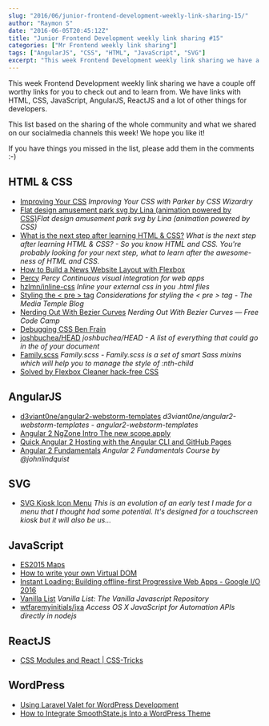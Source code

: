 ```yaml
---
slug: "2016/06/junior-frontend-development-weekly-link-sharing-15/"
author: "Raymon S"
date: "2016-06-05T20:45:12Z"
title: "Junior Frontend Development weekly link sharing #15"
categories: ["Mr Frontend weekly link sharing"]
tags: ["AngularJS", "CSS", "HTML", "JavaScript", "SVG"]
excerpt: "This week Frontend Development weekly link sharing we have a couple off worthy links for you to che..."
---
```


This week Frontend Development weekly link sharing we have a couple off worthy links for you to check out and to learn from. We have links with HTML, CSS, JavaScript, AngularJS, ReactJS and a lot of other things for developers.

This list based on the sharing of the whole community and what we shared on our socialmedia channels this week! We hope you like it!

If you have things you missed in the list, please add them in the comments :-)

## HTML & CSS

* [Improving Your CSS](http://buff.ly/1t5yog5 "Improving Your CSS with Parker CSS Wizardry") _Improving Your CSS with Parker by CSS Wizardry_
* [Flat design amusement park svg by Lina (animation powered by CSS)](http://buff.ly/20WNL4S "Flat design amusement park svg by Lina (animation powered by CSS)")_Flat design amusement park svg by Lina (animation powered by CSS)_
* [What is the next step after learning HTML & CSS?](https://mrfrontend.org/2016/06/what-is-the-next-step-after-learning-html-css/ "What is the next step after learning HTML & CSS?") _What is the next step after learning HTML & CSS? - So you know HTML and CSS. You're probably looking for your next step, what to learn after the awesome-ness of HTML and CSS._
* [How to Build a News Website Layout with Flexbox](http://buff.ly/1t1PPOs "How to Build a News Website Layout with Flexbox")
* [Percy](http://buff.ly/1Wwc7UB "Percy") _Percy Continuous visual integration for web apps_
* [hzlmn/inline-css](http://buff.ly/25wIW90 "hzlmn/inline-css") _Inline your external css in you .html files_
* [Styling the < pre > tag](http://buff.ly/1UppGBN "Considerations for styling the < pre > tag - The Media Temple Blog") _Considerations for styling the < pre > tag - The Media Temple Blog_
* [Nerding Out With Bezier Curves](http://buff.ly/1sHsscs "Nerding Out With Bezier Curves Free Code Camp") _Nerding Out With Bezier Curves — Free Code Camp_
* [Debugging CSS Ben Frain](http://buff.ly/1U40Wij "Debugging CSS Ben Frain")
* [joshbuchea/HEAD](http://buff.ly/1sG09ev "joshbuchea/HEAD") _joshbuchea/HEAD - A list of everything that could go in the of your document_
* [Family.scss](http://buff.ly/1U5RqbR "Family.scss") _Family.scss - Family.scss is a set of smart Sass mixins which will help you to manage the style of :nth-child_
* [Solved by Flexbox Cleaner hack-free CSS](http://buff.ly/24glCq9 "Solved by Flexbox Cleaner hack-free CSS")

## AngularJS

* [d3viant0ne/angular2-webstorm-templates](http://buff.ly/1r3QoWn "d3viant0ne/angular2-webstorm-templates") _d3viant0ne/angular2-webstorm-templates - angular2-webstorm-templates_
* [Angular 2 NgZone Intro The new scope.apply](http://buff.ly/1X0Evhu "Angular 2 NgZone Intro The new scope.apply")
* [Quick Angular 2 Hosting with the Angular CLI and GitHub Pages](http://buff.ly/1X0E0UH "Quick Angular 2 Hosting with the Angular CLI and GitHub Pages -")
* [Angular 2 Fundamentals](http://buff.ly/1XSttKq "Angular 2 Fundamentals") _Angular 2 Fundamentals Course by @johnlindquist_

## SVG

* [SVG Kiosk Icon Menu](http://codepen.io/chrisgannon/pen/EyaPZZ "SVG Kiosk Icon Menu") _This is an evolution of an early test I made for a menu that I thought had some potential. It's designed for a touchscreen kiosk but it will also be us..._

## JavaScript

* [ES2015 Maps](http://buff.ly/1X0F62G "ES2015 Maps")
* [How to write your own Virtual DOM](http://buff.ly/1VzhtNM "How to write your own Virtual DOM")
* [Instant Loading: Building offline-first Progressive Web Apps - Google I/O 2016](http://buff.ly/1ZggzF1 "Instant Loading: Building offline-first Progressive Web Apps - Google I/O 2016")
* [Vanilla List](http://buff.ly/1VpxhCA "Vanilla List: The Vanilla Javascript Repository") _Vanilla List: The Vanilla Javascript Repository_
* [wtfaremyinitials/jxa](http://buff.ly/1snOKA2 "wtfaremyinitials/jxa") _Access OS X JavaScript for Automation APIs directly in nodejs_

## ReactJS

* [CSS Modules and React | CSS-Tricks](http://buff.ly/1XJU9wV "CSS Modules and React | CSS-Tricks")

## WordPress

* [Using Laravel Valet for WordPress Development](http://buff.ly/20Vq1y5 "Using Laravel Valet for WordPress Development")
* [How to Integrate SmoothState.js Into a WordPress Theme](http://buff.ly/22zmYNw "How to Integrate SmoothState.js Into a WordPress Theme")